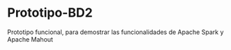 # Prototipo-BD2
Prototipo funcional, para demostrar las funcionalidades de Apache Spark y Apache Mahout
